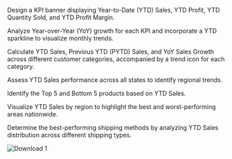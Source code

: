 Design a KPI banner displaying Year-to-Date (YTD) Sales, YTD Profit, YTD Quantity Sold, and YTD Profit Margin.

Analyze Year-over-Year (YoY) growth for each KPI and incorporate a YTD sparkline to visualize monthly trends.

Calculate YTD Sales, Previous YTD (PYTD) Sales, and YoY Sales Growth across different customer categories, accompanied by a trend icon for each category.

Assess YTD Sales performance across all states to identify regional trends.

Identify the Top 5 and Bottom 5 products based on YTD Sales.

Visualize YTD Sales by region to highlight the best and worst-performing areas nationwide.

Determine the best-performing shipping methods by analyzing YTD Sales distribution across different shipping types.




![Download 1](https://github.com/user-attachments/assets/9ad92b8b-3f23-4d0f-8301-dc230ebf5356)
